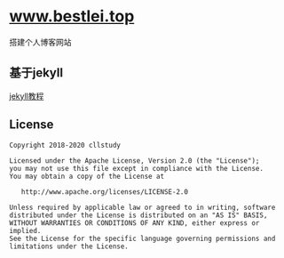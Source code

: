 # www.bestlei.top
搭建个人博客网站
## 基于jekyll
[jekyll教程](https://www.jekyll.com.cn/docs/sites/)

 
## License   

```
Copyright 2018-2020 cllstudy

Licensed under the Apache License, Version 2.0 (the "License");
you may not use this file except in compliance with the License.
You may obtain a copy of the License at

   http://www.apache.org/licenses/LICENSE-2.0

Unless required by applicable law or agreed to in writing, software
distributed under the License is distributed on an "AS IS" BASIS,
WITHOUT WARRANTIES OR CONDITIONS OF ANY KIND, either express or implied.
See the License for the specific language governing permissions and
limitations under the License.
```
